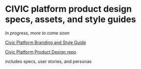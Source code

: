 # CIVIC platform product design specs, assets, and style guides

*In progress, more to come soon*

[Civic Platform Branding and Style Guide](Civic-platform-info/Civic-Style-Guide-v1.0.pdf)

[Civic Platform Product Design repo](https://github.com/hackoregon/platform-product-design)

includes specs, user stories, and personas
